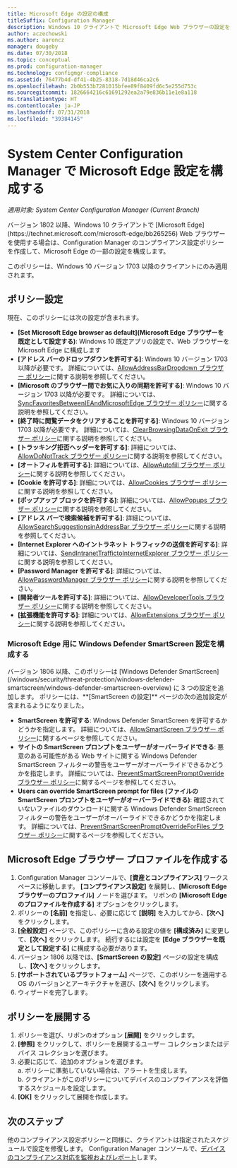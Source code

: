 ```yaml
---
title: Microsoft Edge の設定の構成
titleSuffix: Configuration Manager
description: Windows 10 クライアントで Microsoft Edge Web ブラウザーの設定を構成する
author: aczechowski
ms.author: aaroncz
manager: dougeby
ms.date: 07/30/2018
ms.topic: conceptual
ms.prod: configuration-manager
ms.technology: configmgr-compliance
ms.assetid: 76477b4d-df41-4b25-8318-7d18d46ca2c6
ms.openlocfilehash: 2b0b553b7281015bfee89f8409fd6c5e255d753c
ms.sourcegitcommit: 1826664216c61691292ea2a79e836b11e1e8a118
ms.translationtype: HT
ms.contentlocale: ja-JP
ms.lasthandoff: 07/31/2018
ms.locfileid: "39384145"
---
```

# <a name="configure-microsoft-edge-settings-in-system-center-configuration-manager"></a>System Center Configuration Manager で Microsoft Edge 設定を構成する

*適用対象: System Center Configuration Manager (Current Branch)*

<!-- 1357310 --> バージョン 1802 以降、Windows 10 クライアントで [Microsoft Edge](https://technet.microsoft.com/microsoft-edge/bb265256) Web ブラウザーを使用する場合は、Configuration Manager のコンプライアンス設定ポリシーを作成して、Microsoft Edge の一部の設定を構成します。 

このポリシーは、Windows 10 バージョン 1703 以降のクライアントにのみ適用されます。 <!--511552-->


## <a name="policy-settings"></a>ポリシー設定
現在、このポリシーには次の設定が含まれます。
- **[Set Microsoft Edge browser as default]\(Microsoft Edge ブラウザーを既定として設定する\)**: Windows 10 既定アプリの設定で、Web ブラウザーを Microsoft Edge に構成します
- **[アドレス バーのドロップダウンを許可する]**: Windows 10 バージョン 1703 以降が必要です。 詳細については、[AllowAddressBarDropdown ブラウザー ポリシー](/windows/client-management/mdm/policy-csp-browser#browser-allowaddressbardropdown)に関する説明を参照してください。
- **[Microsoft のブラウザー間でお気に入りの同期を許可する]**: Windows 10 バージョン 1703 以降が必要です。 詳細については、[SyncFavoritesBetweenIEAndMicrosoftEdge ブラウザー ポリシー](/windows/client-management/mdm/policy-csp-browser#browser-syncfavoritesbetweenieandmicrosoftedge)に関する説明を参照してください。
- **[終了時に閲覧データをクリアすることを許可する]**: Windows 10 バージョン 1703 以降が必要です。 詳細については、[ClearBrowsingDataOnExit ブラウザー ポリシー](/windows/client-management/mdm/policy-csp-browser#browser-clearbrowsingdataonexit)に関する説明を参照してください。
- **[トラッキング拒否ヘッダーを許可する]**: 詳細については、[AllowDoNotTrack ブラウザー ポリシー](/windows/client-management/mdm/policy-csp-browser#browser-allowdonottrack)に関する説明を参照してください。
- **[オートフィルを許可する]**: 詳細については、[AllowAutofill ブラウザー ポリシー](/windows/client-management/mdm/policy-csp-browser#browser-allowautofill)に関する説明を参照してください。
- **[Cookie を許可する]**: 詳細については、[AllowCookies ブラウザー ポリシー](/windows/client-management/mdm/policy-csp-browser#browser-allowcookies)に関する説明を参照してください。
- **[ポップアップ ブロックを許可する]**: 詳細については、[AllowPopups ブラウザー ポリシー](/windows/client-management/mdm/policy-csp-browser#browser-allowpopups)に関する説明を参照してください。
- **[アドレス バーで検索候補を許可する]**: 詳細については、[AllowSearchSuggestionsinAddressBar ブラウザー ポリシー](/windows/client-management/mdm/policy-csp-browser#browser-allowsearchsuggestionsinaddressbar)に関する説明を参照してください。
- **[Internet Explorer へのイントラネット トラフィックの送信を許可する]**: 詳細については、[SendIntranetTraffictoInternetExplorer ブラウザー ポリシー](/windows/client-management/mdm/policy-csp-browser#browser-sendintranettraffictointernetexplorer)に関する説明を参照してください。
- **[Password Manager を許可する]**: 詳細については、[AllowPasswordManager ブラウザー ポリシー](/windows/client-management/mdm/policy-csp-browser#browser-allowpasswordmanager)に関する説明を参照してください。
- **[開発者ツールを許可する]**: 詳細については、[AllowDeveloperTools ブラウザー ポリシー](/windows/client-management/mdm/policy-csp-browser#browser-allowdevelopertools)に関する説明を参照してください。
- **[拡張機能を許可する]**: 詳細については、[AllowExtensions ブラウザー ポリシー](/windows/client-management/mdm/policy-csp-browser#browser-allowextensions)に関する説明を参照してください。


### <a name="configure-windows-defender-smartscreen-settings-for-microsoft-edge"></a>Microsoft Edge 用に Windows Defender SmartScreen 設定を構成する
<!--1353701--> バージョン 1806 以降、このポリシーは [Windows Defender SmartScreen](/windows/security/threat-protection/windows-defender-smartscreen/windows-defender-smartscreen-overview) に 3 つの設定を追加します。 ポリシーには、**[SmartScreen の設定]** ページの次の追加設定が含まれるようになりました。

- **SmartScreen を許可する**: Windows Defender SmartScreen を許可するかどうかを指定します。 詳細については、[AllowSmartScreen ブラウザー ポリシー](/windows/client-management/mdm/policy-csp-browser#browser-allowsmartscreen)に関するページを参照してください。
- **サイトの SmartScreen プロンプトをユーザーがオーバーライドできる**: 悪意のある可能性がある Web サイトに関する Windows Defender SmartScreen フィルターの警告をユーザーがオーバーライドできるかどうかを指定します。 詳細については、[PreventSmartScreenPromptOverride ブラウザー ポリシー](/windows/client-management/mdm/policy-csp-browser#browser-preventsmartscreenpromptoverride)に関するページを参照してください。
- **Users can override SmartScreen prompt for files (ファイルの SmartScreen プロンプトをユーザーがオーバーライドできる)**: 確認されていないファイルのダウンロードに関する Windows Defender SmartScreen フィルターの警告をユーザーがオーバーライドできるかどうかを指定します。 詳細については、[PreventSmartScreenPromptOverrideForFiles ブラウザー ポリシー](/windows/client-management/mdm/policy-csp-browser#browser-preventsmartscreenpromptoverrideforfiles)に関するページを参照してください。



## <a name="create-the-microsoft-edge-browser-profile"></a>Microsoft Edge ブラウザー プロファイルを作成する

1. Configuration Manager コンソールで、**[資産とコンプライアンス]** ワークスペースに移動します。 **[コンプライアンス設定]** を展開し、**[Microsoft Edge ブラウザーのプロファイル]** ノードを選びます。 リボンの **[Microsoft Edge のプロファイルを作成する]** オプションをクリックします。
2. ポリシーの **[名前]** を指定し、必要に応じて **[説明]** を入力してから、**[次へ]** をクリックします。
3. **[全般設定]** ページで、このポリシーに含める設定の値を **[構成済み]** に変更して、**[次へ]** をクリックします。 続行するには設定を **[Edge ブラウザーを既定として設定する]** に構成する必要があります。
4. バージョン 1806 以降では、**[SmartScreen の設定]** ページの設定を構成し、**[次へ]** をクリックします。 
5. **[サポートされているプラットフォーム]** ページで、このポリシーを適用する OS のバージョンとアーキテクチャを選び、**[次へ]** をクリックします。 
6. ウィザードを完了します。



## <a name="deploy-the-policy"></a>ポリシーを展開する

1. ポリシーを選び、リボンのオプション **[展開]** をクリックします。
2. **[参照]** をクリックして、ポリシーを展開するユーザー コレクションまたはデバイス コレクションを選びます。 
3. 必要に応じて、追加のオプションを選びます。  
     a. ポリシーに準拠していない場合は、アラートを生成します。  
     b. クライアントがこのポリシーについてデバイスのコンプライアンスを評価するスケジュールを設定します。 
4. **[OK]** をクリックして展開を作成します。



## <a name="next-steps"></a>次のステップ

他のコンプライアンス設定ポリシーと同様に、クライアントは指定されたスケジュールで設定を修復します。 Configuration Manager コンソールで、[デバイスのコンプライアンス対応を監視およびレポート](/sccm/compliance/deploy-use/monitor-compliance-settings)します。
